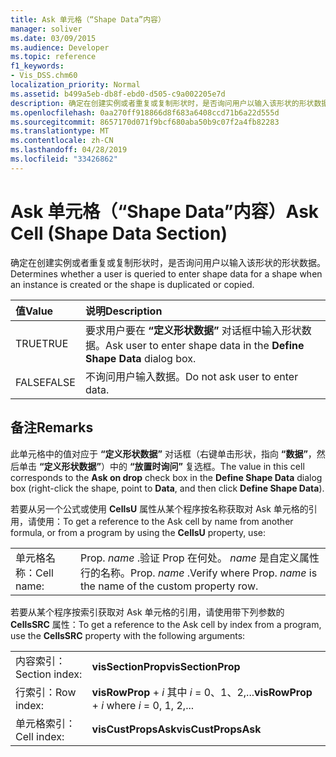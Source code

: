 ```yaml
---
title: Ask 单元格（“Shape Data”内容）
manager: soliver
ms.date: 03/09/2015
ms.audience: Developer
ms.topic: reference
f1_keywords:
- Vis_DSS.chm60
localization_priority: Normal
ms.assetid: b499a5eb-db8f-ebd0-d505-c9a002205e7d
description: 确定在创建实例或者重复或复制形状时，是否询问用户以输入该形状的形状数据。
ms.openlocfilehash: 0aa270ff918866d8f683a6408ccd71b6a22d555d
ms.sourcegitcommit: 8657170d071f9bcf680aba50b9c07f2a4fb82283
ms.translationtype: MT
ms.contentlocale: zh-CN
ms.lasthandoff: 04/28/2019
ms.locfileid: "33426862"
---
```

# <a name="ask-cell-shape-data-section"></a><span data-ttu-id="21517-103">Ask 单元格（“Shape Data”内容）</span><span class="sxs-lookup"><span data-stu-id="21517-103">Ask Cell (Shape Data Section)</span></span>

<span data-ttu-id="21517-104">确定在创建实例或者重复或复制形状时，是否询问用户以输入该形状的形状数据。</span><span class="sxs-lookup"><span data-stu-id="21517-104">Determines whether a user is queried to enter shape data for a shape when an instance is created or the shape is duplicated or copied.</span></span>
  
|<span data-ttu-id="21517-105">**值**</span><span class="sxs-lookup"><span data-stu-id="21517-105">**Value**</span></span>|<span data-ttu-id="21517-106">**说明**</span><span class="sxs-lookup"><span data-stu-id="21517-106">**Description**</span></span>|
|:-----|:-----|
|<span data-ttu-id="21517-107">TRUE</span><span class="sxs-lookup"><span data-stu-id="21517-107">TRUE</span></span>  <br/> |<span data-ttu-id="21517-108">要求用户要在 **“定义形状数据”** 对话框中输入形状数据。</span><span class="sxs-lookup"><span data-stu-id="21517-108">Ask user to enter shape data in the **Define Shape Data** dialog box.</span></span>  <br/> |
|<span data-ttu-id="21517-109">FALSE</span><span class="sxs-lookup"><span data-stu-id="21517-109">FALSE</span></span>  <br/> |<span data-ttu-id="21517-110">不询问用户输入数据。</span><span class="sxs-lookup"><span data-stu-id="21517-110">Do not ask user to enter data.</span></span>  <br/> |
   
## <a name="remarks"></a><span data-ttu-id="21517-111">备注</span><span class="sxs-lookup"><span data-stu-id="21517-111">Remarks</span></span>

<span data-ttu-id="21517-112">此单元格中的值对应于 **“定义形状数据”** 对话框（右键单击形状，指向 **“数据”**，然后单击 **“定义形状数据”**）中的 **“放置时询问”** 复选框。</span><span class="sxs-lookup"><span data-stu-id="21517-112">The value in this cell corresponds to the **Ask on drop** check box in the **Define Shape Data** dialog box (right-click the shape, point to **Data**, and then click **Define Shape Data**).</span></span>
  
<span data-ttu-id="21517-113">若要从另一个公式或使用 **CellsU** 属性从某个程序按名称获取对 Ask 单元格的引用，请使用：</span><span class="sxs-lookup"><span data-stu-id="21517-113">To get a reference to the Ask cell by name from another formula, or from a program by using the **CellsU** property, use:</span></span> 
  
|||
|:-----|:-----|
|<span data-ttu-id="21517-114">单元格名称：</span><span class="sxs-lookup"><span data-stu-id="21517-114">Cell name:</span></span>  <br/> |<span data-ttu-id="21517-115">Prop. *name*  .验证 Prop 在何处。  *name*  是自定义属性行的名称。</span><span class="sxs-lookup"><span data-stu-id="21517-115">Prop. *name*  .Verify            where Prop.  *name*  is the name of the custom property row.</span></span>  <br/> |
   
<span data-ttu-id="21517-116">若要从某个程序按索引获取对 Ask 单元格的引用，请使用带下列参数的 **CellsSRC** 属性：</span><span class="sxs-lookup"><span data-stu-id="21517-116">To get a reference to the Ask cell by index from a program, use the **CellsSRC** property with the following arguments:</span></span> 
  
|||
|:-----|:-----|
|<span data-ttu-id="21517-117">内容索引：</span><span class="sxs-lookup"><span data-stu-id="21517-117">Section index:</span></span>  <br/> |<span data-ttu-id="21517-118">**visSectionProp**</span><span class="sxs-lookup"><span data-stu-id="21517-118">**visSectionProp**</span></span> <br/> |
|<span data-ttu-id="21517-119">行索引：</span><span class="sxs-lookup"><span data-stu-id="21517-119">Row index:</span></span>  <br/> |<span data-ttu-id="21517-120">**visRowProp**  +  *i* 其中 *i* = 0、1、2,...</span><span class="sxs-lookup"><span data-stu-id="21517-120">**visRowProp** +  *i*            where  *i*  = 0, 1, 2,...</span></span>  <br/> |
|<span data-ttu-id="21517-121">单元格索引：</span><span class="sxs-lookup"><span data-stu-id="21517-121">Cell index:</span></span>  <br/> |<span data-ttu-id="21517-122">**visCustPropsAsk**</span><span class="sxs-lookup"><span data-stu-id="21517-122">**visCustPropsAsk**</span></span> <br/> |
   

